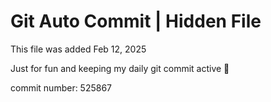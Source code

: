 # Git Auto Commit | Hidden File

This file was added Feb 12, 2025

Just for fun and keeping my daily git commit active 🤪

commit number: 525867
